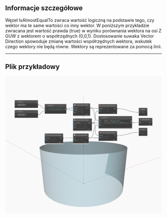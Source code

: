 ## Informacje szczegółowe
Węzeł IsAlmostEqualTo zwraca wartość logiczną na podstawie tego, czy wektor ma te same wartości co inny wektor. W poniższym przykładzie zwracana jest wartość prawda (true) w wyniku porównania wektora na osi Z GUW z wektorem o współrzędnych (0,0,1). Dostosowanie suwaka Vector Direction spowoduje zmianę wartości współrzędnych wektora, wskutek czego wektory nie będą równe. Wektory są reprezentowane za pomocą linii.
___
## Plik przykładowy

![IsAlmostEqualTo](./Autodesk.DesignScript.Geometry.Geometry.IsAlmostEqualTo_img.jpg)


